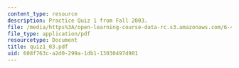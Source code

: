 ```yaml
---
content_type: resource
description: Practice Quiz 1 from Fall 2003.
file: /media/https%3A/open-learning-course-data-rc.s3.amazonaws.com/6-450-principles-of-digital-communications-i-fall-2006/608f763ca2d0299a1db113030497d901_quiz1_03.pdf
file_type: application/pdf
resourcetype: Document
title: quiz1_03.pdf
uid: 608f763c-a2d0-299a-1db1-13030497d901
---
```

